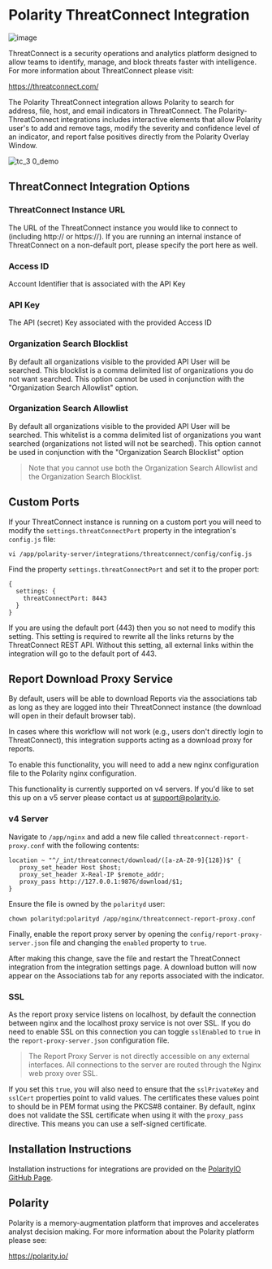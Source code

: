 # Polarity ThreatConnect Integration

![image](https://img.shields.io/badge/status-beta-green.svg)

ThreatConnect is a security operations and analytics platform designed to allow teams to identify, manage, and block threats faster with intelligence.  For more information about ThreatConnect please visit:

https://threatconnect.com/

The Polarity ThreatConnect integration allows Polarity to search for address, file, host, and email indicators in ThreatConnect.  The Polarity-ThreatConnect integrations includes interactive elements that allow Polarity user's to add and remove tags, modify the severity and confidence level of an indicator, and report false positives directly from the Polarity Overlay Window.

![tc_3 0_demo](assets/overlay.gif)

## ThreatConnect Integration Options

### ThreatConnect Instance URL

The URL of the ThreatConnect instance you would like to connect to (including http:// or https://).  If you are running an internal instance of ThreatConnect on a non-default port, please specify the port here as well.

### Access ID

Account Identifier that is associated with the API Key

### API Key

The API (secret) Key associated with the provided Access ID

### Organization Search Blocklist

By default all organizations visible to the provided API User will be searched. This blocklist is a comma delimited list of organizations you do not want searched. This option cannot be used in conjunction with the "Organization Search Allowlist" option.

### Organization Search Allowlist 

By default all organizations visible to the provided API User will be searched. This whitelist is a comma delimited list of organizations you want searched (organizations not listed will not be searched). This option cannot be used in conjunction with the "Organization Search Blocklist" option

> Note that you cannot use both the Organization Search Allowlist and the Organization Search Blocklist.  

## Custom Ports

If your ThreatConnect instance is running on a custom port you will need to modify the `settings.threatConnectPort` property in the integration's `config.js` file:

```
vi /app/polarity-server/integrations/threatconnect/config/config.js
```

Find the property `settings.threatConnectPort` and set it to the proper port:

```
{
  settings: {
    threatConnectPort: 8443
  }
}
```

If you are using the default port (443) then you so not need to modify this setting.  This setting is required to rewrite all the links returns by the ThreatConnect REST API.  Without this setting, all external links within the integration will go to the default port of 443.

## Report Download Proxy Service

By default, users will be able to download Reports via the associations tab as long as they are logged into their ThreatConnect instance (the download will open in their default browser tab).

In cases where this workflow will not work (e.g., users don't directly login to ThreatConnect), this integration supports acting as a download proxy for reports. 

To enable this functionality, you will need to add a new nginx configuration file to the Polarity nginx configuration.

This functionality is currently supported on v4 servers.  If you'd like to set this up on a v5 server please contact us at support@polarity.io.

### v4 Server ### 

Navigate to `/app/nginx` and add a new file called `threatconnect-report-proxy.conf` with the following contents: 

```
location ~ "^/_int/threatconnect/download/([a-zA-Z0-9]{128})$" {
   proxy_set_header Host $host;
   proxy_set_header X-Real-IP $remote_addr;
   proxy_pass http://127.0.0.1:9876/download/$1;
}
```

Ensure the file is owned by the `polarityd` user:

```
chown polarityd:polarityd /app/nginx/threatconnect-report-proxy.conf
```

Finally, enable the report proxy server by opening the `config/report-proxy-server.json` file and changing the `enabled` property to `true`.

After making this change, save the file and restart the ThreatConnect integration from the integration settings page.  A download button will now appear on the Associations tab for any reports associated with the indicator.

### SSL

As the report proxy service listens on localhost, by default the connection between nginx and the localhost proxy service is not over SSL.  If you do need to enable SSL on this connection you can toggle `sslEnabled` to `true` in the `report-proxy-server.json` configuration file.

> The Report Proxy Server is not directly accessible on any external interfaces.  All connections to the server are routed through the Nginx web proxy over SSL. 

If you set this `true`, you will also need to ensure that the `sslPrivateKey` and `sslCert` properties point to valid values.  The certificates these values point to should be in PEM format using the PKCS#8 container.  By default, nginx does not validate the SSL certificate when using it with the `proxy_pass` directive.  This means you can use a self-signed certificate.    

## Installation Instructions

Installation instructions for integrations are provided on the [PolarityIO GitHub Page](https://polarityio.github.io/).

## Polarity

Polarity is a memory-augmentation platform that improves and accelerates analyst decision making.  For more information about the Polarity platform please see:

https://polarity.io/
